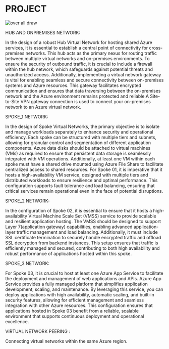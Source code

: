 # PROJECT

![over all draw](https://github.com/user-attachments/assets/7f0e4ea7-9ec6-478e-a1f9-2c10c57729c2)




HUB AND ONPREMISES NETWORK:

In the design of a robust Hub Virtual Network for hosting shared Azure services, it is essential to establish a central point of connectivity for cross-premises networks. This hub acts as the primary nexus for routing traffic between multiple virtual networks and on-premises environments. To ensure the security of outbound traffic, it is crucial to include a firewall within the hub network, which safeguards against potential threats and unauthorized access. Additionally, implementing a virtual network gateway is vital for enabling seamless and secure connectivity between on-premises systems and Azure resources. This gateway facilitates encrypted communication and ensures that data traversing between the on-premises network and the Azure environment remains protected and reliable.A Site-to-Site VPN gateway connection is used to connect your on-premises network to an Azure virtual network.
 
SPOKE_1 NETWORK:

 In the design of Spoke Virtual Networks, the primary objective is to isolate and manage workloads separately to enhance security and operational efficiency. Each spoke can be structured with multiple tiers and subnets, allowing for granular control and segmentation of different application components. Azure data disks should be attached to virtual machines (VMs) as required to ensure that persistent data storage is seamlessly integrated with VM operations. Additionally, at least one VM within each spoke must have a shared drive mounted using Azure File Share to facilitate centralized access to shared resources. For Spoke 01, it is imperative that it hosts a high-availability VM service, designed with multiple tiers and distributed workloads to ensure resilience and optimal performance. This configuration supports fault tolerance and load balancing, ensuring that critical services remain operational even in the face of potential disruptions.

SPOKE_2 NETWORK:

 In the configuration of Spoke 02, it is essential to ensure that it hosts a high-availability Virtual Machine Scale Set (VMSS) service to provide scalable and resilient application hosting. The VMSS should be designed to support Layer 7(application gateway) capabilities, enabling advanced application-layer traffic management and load balancing. Additionally, it must include SSL certificate termination to securely handle encrypted traffic and offload SSL decryption from backend instances. This setup ensures that traffic is efficiently managed and secured, contributing to both high availability and robust performance of applications hosted within this spoke.

SPOKE_3 NETWORK:
      
      
For Spoke 03, it is crucial to host at least one Azure App Service to facilitate the deployment and management of web applications and APIs. Azure App Service provides a fully managed platform that simplifies application development, scaling, and maintenance. By leveraging this service, you can deploy applications with high availability, automatic scaling, and built-in security features, allowing for efficient management and seamless integration with other Azure resources. This configuration ensures that applications hosted in Spoke 03 benefit from a reliable, scalable environment that supports continuous deployment and operational excellence.
  
VIRTUAL NETWORK PEERING  :

Connecting virtual networks within the same Azure region.